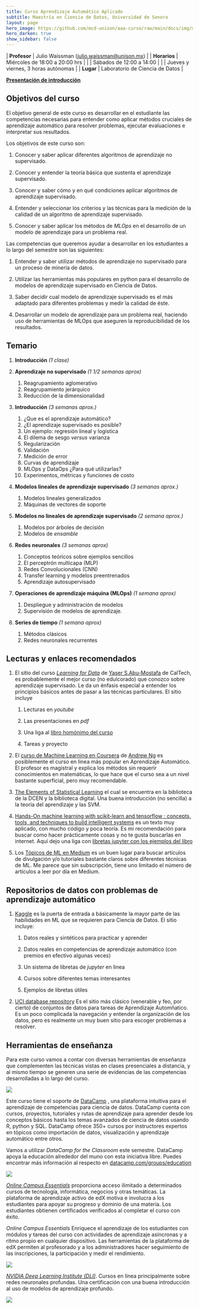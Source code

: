 ```yaml
---
title: Curso Aprendizaje Automático Aplicado
subtitle: Maestría en Ciencia de Datos, Universidad de Sonora
layout: page
hero_image: https://github.com/mcd-unison/aaa-curso/raw/main/docs/img/ml-banner.jpg
hero_darken: true
show_sidebar: false
---
```



| **Profesor**    | Julio Waissman (julio.waissman@unison.mx)  |
| **Horarios**    | Miércoles de 18:00 a 20:00 hrs             |
|                 | Sábados de 12:00 a 14:00                   |
|                 | Jueves y viernes, 3 horas autónomas        |
| **Lugar**       | Laboratorio de Ciencia de Datos            |


[**Presentación de introducción**](https://github.com/mcd-unison/aaa-curso/raw/main/slides/intro-curso.pptx) 



## Objetivos del curso

El objetivo general de este curso es desarrollar en el estudiante las competencias necesarias para entender como aplicar 
métodos cruciales de aprendizaje automático para resolver problemas, ejecutar evaluaciones e interpretar sus resultados.

Los objetivos de este curso son:

1. Conocer y saber aplicar diferentes algoritmos de aprendizaje no supervisado.

2. Conocer y entender la teoría básica que sustenta el aprendizaje supervisado.

3. Conocer y saber cómo y en qué condiciones aplicar algoritmos de aprendizaje supervisado.

4. Entender y seleccionar los criterios y las técnicas para la medición de la calidad de un algoritmo de aprendizaje supervisado.

5. Conocer y saber aplicar los métodos de *MLOps* en el desarrollo de un modelo de aprendizaje para un problema real.

Las competencias que queremos ayudar a desarrollar en los estudiantes a lo largo del semestre son las siguientes:

1. Entender y saber utilizar métodos de aprendizaje no supervisado para un proceso de minería de datos.
   
2. Utilizar las herramientas más populares en python para el desarrollo de modelos de aprendizaje supervisado en Ciencia de Datos.

3. Saber decidir cual modelo de aprendizaje supervisado es el más adaptado para diferentes problemas y medir la calidad de éste.

4. Desarrollar un modelo de aprendizaje para un problema real, haciendo uso de herramientas de MLOps que aseguren la reproducibilidad de los resultados.


## Temario

1. **Introducción** *(1 clase)*

2. **Aprendizaje no supervisado** *(1 1/2 semanas aprox)*
   1. Reagrupamiento aglomerativo
   2. Reagrupamiento jerárquico
   3. Reducción de la dimensionalidad

3. **Introducción** *(3 semanas aprox.)*
   1. ¿Que es el aprendizaje automático?
   2. ¿El aprendizaje supervisado es posible? 
   3. Un ejemplo: regresión lineal y logística
   4. El dilema de sesgo *versus* varianza
   5. Regularización 
   6. Validación 
   7. Medición de error
   8. Curvas de aprendizaje
   9. MLOps y DataOps ¿Para qué utilizarlas?
   10. Experimentos, métricas y funciones de costo

4. **Modelos lineales de aprendizaje supervisado** *(3 semanas aprox.)*
   1. Modelos lineales generalizados
   2. Máquinas de vectores de soporte

5. **Modelos no lineales de aprendizaje supervisado** *(2 semana aprox.)*
   1. Modelos por árboles de decisión
   2. Modelos de *ensamble*

6. **Redes neuronales** *(3 semanas aprox)*
   1. Conceptos teóricos sobre ejemplos sencillos
   2. El perceptrón multicapa (MLP)
   3. Redes Convolucionales (CNN)
   4. Transfer learning y modelos preentrenados
   5. Aprendizaje autosupervisado

7. **Operaciones de aprendizaje máquina (MLOps)** *(1 semana aprox)*
   1. Despliegue y administración de modelos
   2. Supervisión de modelos de aprendizaje.

8. **Series de tiempo** *(1 semana aprox)*
   1. Métodos clásicos
   2. Redes neuronales recurrentes

## Lecturas y enlaces recomendados

1. El sitio del curso [*Learning for Data*](https://work.caltech.edu/telecourse.html) de [Yaser S.Abu-Mostafa](https://work.caltech.edu) de CalTech, es probablemente el mejor curso (no edulcorado) que conozco sobre aprendizaje supervisado. Le da un énfasis especial a entender los principios básicos antes de pasar a las técnicas particulares. El sitio incluye
  
     1. Lecturas en *youtube*
  
     2. Las presentaciones en *pdf*
  
     3. Una liga al [libro homónimo del curso](https://www.amazon.com/gp/product/1600490069)
  
     4. Tareas y proyecto
  
2. El [curso de Machine Learning en Coursera](https://www.coursera.org/learn/machine-learning) de [Andrew Ng](https://www.andrewng.org) es posiblemente el curso en linea más popular en Aprendizaje Automático. El profesor es magistral y explica los métodos sin requerir conocimientos en matemáticas, lo que hace que el curso sea a un nivel bastante superficial, pero muy recomendable.

3. [The Elements of Statistical Learning](https://hastie.su.domains/ElemStatLearn/) el cual se encuentra en la biblioteca de la DCEN y la biblioteca digital. Una buena introducción (no sencilla) a la teoría del aprendizaje y las SVM.


4. [Hands-On machine learning with scikit-learn and tensorflow : concepts, tools, and techniques to build intelligent systems](https://www.oreilly.com/library/view/hands-on-machine-learning/9781098125967/) es un texto muy aplicado, con mucho código y poca teoría. Es mi recomendación para buscar como hacer prácticamente cosas y no te gusta buscarlas en internet. Aquí dejo una liga con [libretas jupyter con los ejemplos del libro](https://github.com/ageron/handson-ml3)

5. Los [Tópicos de ML en Medium](https://medium.com/topic/machine-learning) es un buen lugar para buscar artículos de divulgación y/o tutoriales bastante claros sobre diferentes técnicas de ML. Me parece que sin subscripción, tiene uno limitado el número de artículos a leer por día en Medium.
  
## Repositorios de datos con problemas de aprendizaje automático

1. [Kaggle](https://www.kaggle.com) es la puerta de entrada a básicamente la mayor parte de las habilidades en ML que se requieren para Ciencia de Datos. El sitio incluye:

    1. Datos reales y sintéticos para practicar y aprender
    
    2. Datos reales en competencias de aprendizaje automático (con premios en efectivo algunas veces)
    
    3. Un sistema de libretas de *jupyter* en linea
    
    4. Cursos sobre diferentes temas interesantes
    
    5. Ejemplos de libretas útiles
    
2. [UCI database repository](https://archive.ics.uci.edu/ml/index.php) Es el sitio más clásico (venerable y feo, por cierto) de conjuntos de datos para tareas de Aprendizaje Automñatico. Es un poco complicada la navegación y entender la organización de los datos, pero es realmente un muy buen sitio para escoger problemas a resolver.

## Herramientas de enseñanza

Para este curso vamos a contar con diversas herramientas de enseñanza
que complementen las técnicas vistas en clases presenciales a distancia, 
y al mismo tiempo se generen una serie de evidencias de las competencias
desarrolladas a lo largo del curso.


![](https://github.com/mcd-unison/aaa-curso/raw/main/docs/img/datacamp.jpg)


Este curso tiene el soporte de [DataCamp](https://www.datacamp.com/) , una plataforma intuitiva para el aprendizaje de competencias para ciencia de datos.
DataCamp cuenta con cursos, proyectos, tutoriales y rutas de aprendizaje para aprender desde los conceptos básicos hasta los temas avanzados de
ciencia de datos usando R, python y SQL. DataCamp ofrece 350+ cursos por instructores expertos en tópicos como importación de datos, visualización 
y aprendizaje automático entre otros.

Vamos a utilizar *DataCamp for the Classroom* este semestre. DataCamp apoya la educación alrededor del muno con esta iniciativa libre. Puedes encontrar más información al respecto en
[datacamp.com/groups/education](datacamp.com/groups/education)

![](https://github.com/mcd-unison/aaa-curso/raw/main/docs/img/edx.png)

[*Online Campus Essentials*](https://campus.edx.org/es/essentials) proporciona acceso ilimitado a determinados cursos de tecnología, informática, negocios y otras temáticas. La plataforma de aprendizaje activo de edX motiva e involucra a los estudiantes para apoyar su progreso y dominio de una materia. Los estudiantes obtienen certificados verificados al completar el curso con éxito.

*Online Campus Essentials* Enriquece el aprendizaje de los estudiantes con módulos y tareas del curso con actividades de aprendizaje asíncronas y a ritmo propio en cualquier dispositivo. Las herramientas de la plataforma de edX permiten al profesorado y a los administradores hacer seguimiento de las inscripciones, la participación y medir el rendimiento.


![](https://www.nvidia.com/content/dam/en-zz/Solutions/about-nvidia/logo-and-brand/01-nvidia-logo-vert-500x200-2c50-p.png)

[*NVIDIA Deep Learning Institute (DLI)*](https://www.nvidia.com/en-us/training/). Cursos en línea principalmente sobre redes neuronales profundas. Una certificación con una buena introducción al uso de modelos de aprendizaje profundo.

![](https://static.wixstatic.com/media/e097e0_ec221f1cda5d43c68f0f44ef54b7a9c1~mv2.png/v1/fill/w_324,h_80,al_c,q_85,usm_0.66_1.00_0.01,enc_auto/Logo%20Orbitware-01.png)
